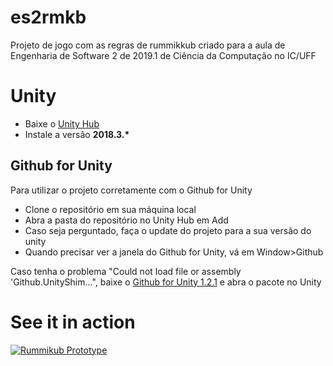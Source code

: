 # es2rmkb
Projeto de jogo com as regras de rummikkub criado para a aula de Engenharia de Software 2 de 2019.1 de Ciência da Computação no IC/UFF
# Unity
 - Baixe o [Unity Hub](https://unity3d.com/pt/get-unity/download)
 - Instale a versão **2018.3.\***

## Github for Unity
Para utilizar o projeto corretamente com o Github for Unity

- Clone o repositório em sua máquina local
- Abra a pasta do repositório no Unity Hub em Add
- Caso seja perguntado, faça o update do projeto para a sua versão do unity
- Quando precisar ver a janela do Github for Unity, vá em Window>Github

Caso tenha o problema "Could not load file or assembly 'Github.UnityShim...", baixe o [Github for Unity 1.2.1](https://github.com/github-for-unity/Unity/releases/tag/v1.2.1) e abra o pacote no Unity 

# See it in action
[![Rummikub Prototype](http://img.youtube.com/vi/9CFf7y0zIw4/0.jpg)](http://www.youtube.com/watch?v=9CFf7y0zIw4 "Rummikub Prototype")
